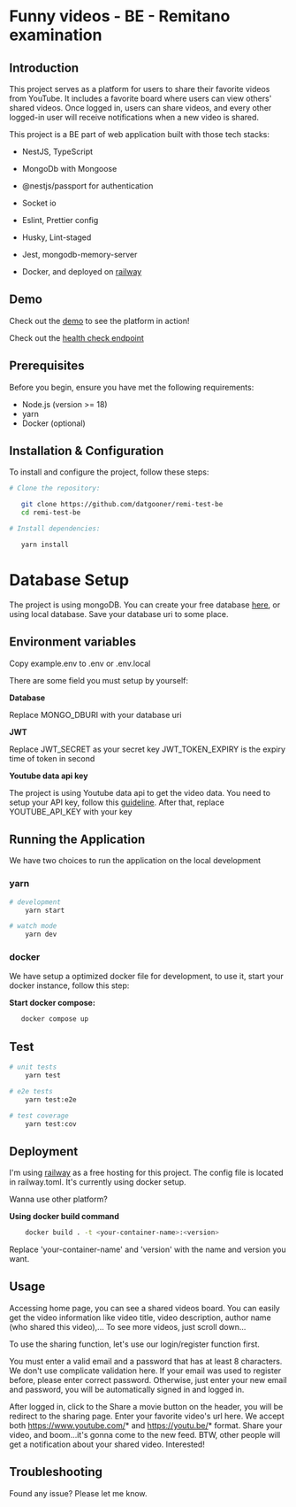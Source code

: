 # Funny videos - BE - Remitano examination

## Introduction

This project serves as a platform for users to share their favorite videos from YouTube. It includes a favorite board where users can view others' shared videos. Once logged in, users can share videos, and every other logged-in user will receive notifications when a new video is shared.

This project is a BE part of web application built with those tech stacks:

- NestJS, TypeScript
- MongoDb with Mongoose
- @nestjs/passport for authentication
- Socket io
- Eslint, Prettier config
- Husky, Lint-staged

- Jest, mongodb-memory-server
- Docker, and deployed on [railway](https://railway.app/)

## Demo

Check out the [demo](https://remi-funny-videos.vercel.app/) to see the platform in action!

Check out the [health check endpoint](https://remi-test-be-production.up.railway.app/api/v1/health)

## Prerequisites

Before you begin, ensure you have met the following requirements:

- Node.js (version >= 18)
- yarn
- Docker (optional)

## Installation & Configuration

To install and configure the project, follow these steps:

```bash
# Clone the repository:

   git clone https://github.com/datgooner/remi-test-be
   cd remi-test-be

# Install dependencies:

   yarn install
```

# Database Setup

The project is using mongoDB. You can create your free database [here](https://www.mongodb.com/atlas/database), or using local database. Save your database uri to some place.

## Environment variables

Copy example.env to .env or .env.local

There are some field you must setup by yourself:

**Database**

Replace MONGO_DBURI with your database uri

**JWT**

Replace JWT_SECRET as your secret key
JWT_TOKEN_EXPIRY is the expiry time of token in second

**Youtube data api key**

The project is using Youtube data api to get the video data. You need to setup your API key, follow this [guideline](https://developers.google.com/youtube/v3/getting-started). After that, replace YOUTUBE_API_KEY with your key

## Running the Application

We have two choices to run the application on the local development

### yarn

```bash
# development
    yarn start

# watch mode
    yarn dev
```
### docker

We have setup a optimized docker file for development, to use it, start your docker instance, follow this step:

**Start docker compose:**

```bash
   docker compose up
```

## Test

```bash
# unit tests
    yarn test

# e2e tests
    yarn test:e2e

# test coverage
    yarn test:cov
```

## Deployment

I'm using [railway](https://railway.app/) as a free hosting for this project. The config file is located in railway.toml. It's currently using docker setup.

Wanna use other platform?

**Using docker build command**

```bash
    docker build . -t <your-container-name>:<version>
```

Replace 'your-container-name' and 'version' with the name and version you want.

## Usage

Accessing home page, you can see a shared videos board. 
You can easily get the video information like video title, video description, author name (who shared this video),...
To see more videos, just scroll down...

To use the sharing function, let's use our login/register function first. 

You must enter a valid email and a password that has at least 8 characters. We don't use complicate validation here.
If your email was used to register before, please enter correct password. Otherwise, just enter your new email and password, you will be automatically signed in and logged in. 

After logged in, click to the Share a movie button on the header, you will be redirect to the sharing page. Enter your favorite video's url here. We accept both https://www.youtube.com/* and https://youtu.be/* format. Share your video, and boom...it's gonna come to the new feed. BTW, other people will get a notification about your shared video. Interested!

## Troubleshooting

Found any issue? Please let me know.